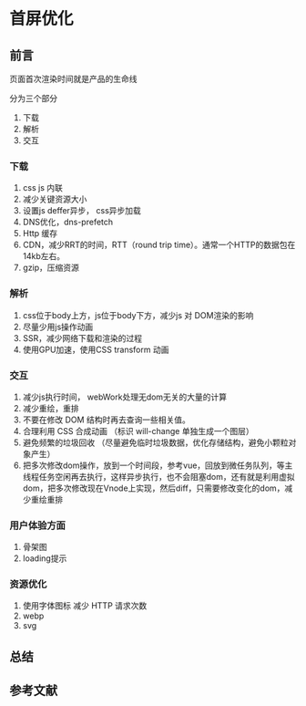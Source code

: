 # 首屏优化

## 前言

页面首次渲染时间就是产品的生命线

分为三个部分

1. 下载
2. 解析
3. 交互

### 下载

1. css js 内联
2. 减少关键资源大小
3. 设置js deffer异步， css异步加载
4. DNS优化，dns-prefetch
5. Http 缓存
6. CDN，减少RRT的时间，RTT（round trip time）。通常一个HTTP的数据包在14kb左右。
7. gzip，压缩资源

### 解析

1. css位于body上方，js位于body下方，减少js 对 DOM渲染的影响
2. 尽量少用js操作动画
3. SSR，减少网络下载和渲染的过程
4. 使用GPU加速，使用CSS transform 动画

### 交互

1. 减少js执行时间， webWork处理无dom无关的大量的计算
2. 减少重绘，重排
3. 不要在修改 DOM 结构时再去查询一些相关值。
4. 合理利用 CSS 合成动画 （标识 will-change 单独生成一个图层）
5. 避免频繁的垃圾回收 （尽量避免临时垃圾数据，优化存储结构，避免小颗粒对象产生）
6. 把多次修改dom操作，放到一个时间段，参考vue，回放到微任务队列，等主线程任务空闲再去执行，这样异步执行，也不会阻塞dom，还有就是利用虚拟dom，把多次修改现在Vnode上实现，然后diff，只需要修改变化的dom，减少重绘重排

### 用户体验方面

1. 骨架图
2. loading提示

### 资源优化

1. 使用字体图标 减少 HTTP 请求次数
2. webp
3. svg

## 总结

## 参考文献
